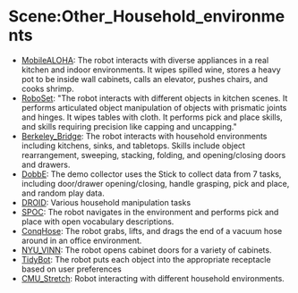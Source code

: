 # Scene:Other_Household_environments

- [MobileALOHA](https://github.com/youliangtan/oxe_contrib/tree/main/pages/datasets/mobilealoha.md): The robot interacts with diverse appliances in a real kitchen and indoor environments. It wipes spilled wine, stores a heavy pot to be inside wall cabinets, calls an elevator, pushes chairs, and cooks shrimp.
- [RoboSet](https://github.com/youliangtan/oxe_contrib/tree/main/pages/datasets/roboset.md): "The robot interacts with different objects in kitchen scenes. It performs articulated object manipulation of objects with prismatic joints and hinges. It wipes tables with cloth. It performs pick and place skills, and skills requiring precision like capping and uncapping."
- [Berkeley_Bridge](https://github.com/youliangtan/oxe_contrib/tree/main/pages/datasets/bridge.md): The robot interacts with household environments including kitchens, sinks, and tabletops. Skills include object rearrangement, sweeping, stacking, folding, and opening/closing doors and drawers. 
- [DobbE](https://github.com/youliangtan/oxe_contrib/tree/main/pages/datasets/dobbe.md): The demo collector uses the Stick to collect data from 7 tasks, including door/drawer opening/closing, handle grasping, pick and place, and random play data.
- [DROID](https://github.com/youliangtan/oxe_contrib/tree/main/pages/datasets/droid.md): Various household manipulation tasks
- [SPOC](https://github.com/youliangtan/oxe_contrib/tree/main/pages/datasets/spoc.md): The robot navigates in the environment and performs pick and place with open vocabulary descriptions.
- [ConqHose](https://github.com/youliangtan/oxe_contrib/tree/main/pages/datasets/conqhose.md): The robot grabs, lifts, and drags the end of a vacuum hose around in an office environment.
- [NYU_VINN](https://github.com/youliangtan/oxe_contrib/tree/main/pages/datasets/nyu_door_opening_surprising_effectiveness.md): The robot opens cabinet doors for a variety of cabinets.
- [TidyBot](https://github.com/youliangtan/oxe_contrib/tree/main/pages/datasets/tidybot.md): The robot puts each object into the appropriate receptacle based on user preferences
- [CMU_Stretch](https://github.com/youliangtan/oxe_contrib/tree/main/pages/datasets/cmu_stretch.md): Robot interacting with different household environments.